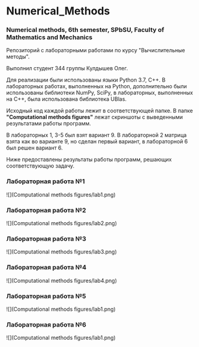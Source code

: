 # Numerical_Methods
### Numerical methods, 6th semester, SPbSU, Faculty of Mathematics and Mechanics

Репозиторий с лабораторными работами по курсу "Вычислительные методы".

Выполнил студент 344 группы Кулдышев Олег.

Для реализации были использованы языки Python 3.7, C++. В лабораторных работах, выполненных на Python, дополнительно были использованы библиотеки NumPy, SciPy, в лабораторных, выполненных на C++, была использована библиотека UBlas.

Исходный код каждой работы лежит в соответствующей папке. В папке **"Computational methods figures"** лежат скриншоты с выведенными результатами работы программ.

В лабораторных 1, 3-5 был взят вариант 9. В лабораторной 2 матрица взята как во варианте 9, но сделан первый вариант, в лабораторной 6 был решен вариант 6.

Ниже предоставлены результаты работы программ, решающих соответствующую задачу.

### Лабораторная работа №1

![](Computational methods figures/lab1.png)

### Лабораторная работа №2

![](Computational methods figures/lab2.png)

### Лабораторная работа №3

![](Computational methods figures/lab3.png)

### Лабораторная работа №4

![](Computational methods figures/lab4.png)

### Лабораторная работа №5

![](Computational methods figures/lab1.png)

### Лабораторная работа №6

![](Computational methods figures/lab1.png)
